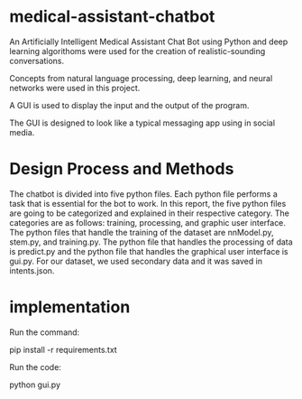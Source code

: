 # medical-assistant-chatbot
An Artificially Intelligent Medical Assistant Chat Bot using Python and deep learning algorithoms were used for the creation of realistic-sounding conversations.

Concepts from natural language processing, deep learning, and neural networks were used in this project.

A GUI is used to display the input and the output of the program.

The GUI is designed to look like a typical messaging app using in social media.

# Design Process and Methods
The chatbot is divided into five python files. Each python file performs a task that is essential for the bot to work. In this report, the five python files are going to be categorized and explained in their respective category. The categories are as follows: training, processing, and graphic user interface. The python files that handle the training of the dataset are nnModel.py, stem.py, and training.py. The python file that handles the processing of data is predict.py and the python file that handles the graphical user interface is gui.py. For our dataset, we used secondary data and it was saved in intents.json.

# implementation 
Run the command:

pip install -r requirements.txt

Run the code:

python gui.py
